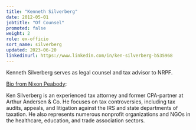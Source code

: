```yaml
---
title: "Kenneth Silverberg"
date: 2012-05-01
jobtitle: "Of Counsel"
promoted: false
weight: 2
role: ex-officio
sort_name: silverberg
updated: 2023-06-20
linkedinurl: https://www.linkedin.com/in/ken-silverberg-b535968
---
```


Kenneth Silverberg serves as legal counsel and tax advisor to NRPF.

[Bio from Nixon Peabody](https://www.nixonpeabody.com/people/silverberg-kenneth-h):

Ken Silverberg is an experienced tax attorney and former CPA-partner at Arthur Andersen & Co. He focuses on tax controversies, including tax audits, appeals, and litigation against the IRS and state departments of taxation. He also represents numerous nonprofit organizations and NGOs in the healthcare, education, and trade association sectors.